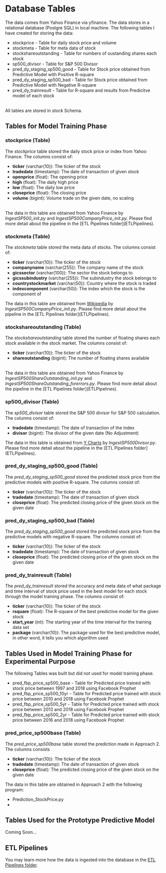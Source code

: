 # Database Tables
The data comes from Yahoo Finance via yfinance. The data stores in a relational database (Postgre SQL) in local machine. The following tables I have created for storing the data:
<ul>
	<li>stockprice - Table for daily stock price and volume</li>
	<li>stockmeta - Table for meta data of stock</li>
	<li>stockshareoutstanding - Table for numbers of oustanding shares each stock</li>
	<li>sp500_divisor - Table for S&P 500 Divisor</li>
	<li>pred_dy_staging_sp500_good - Table for Stock price obtained from Predictive Model with Positive R-square</li>
	<li>pred_dy_staging_sp500_bad - Table for Stock price obtained from Predictive Model with Negative R-square</li>
	<li>pred_dy_trainresult - Table for R-square and results from Predicitve model of each stock</li>
</ul>
<br>
All tables are stored in <i>stock</i> Schema.

## Tables for Model Training Phase
### stockprice (Table)
The <i>stockprice</i> table stored the daily stock price or index from Yahoo Finance. The columns consist of:
<ul>
	<li><b>ticker</b> (varchar(10)): The ticker of the stock</li>
	<li><b>tradedate</b> (timestamp): The date of transaction of given stock</li>
	<li><b>openprice</b> (float): The opening price</li>
	<li><b>high</b> (float): The daily high price</li>
	<li><b>low</b> (float): The daily low price</li>
	<li><b>closeprice</b> (float): The closing price</li>
	<li><b>volume</b> (bigint): Volume trade on the given date, no scaling</li>
</ul>
<br>
The data in this table are obtained from Yahoo Finance by <i>IngestSP500_init.py</i> and <i>IngestSP500CompanyPrice_init.py</i>. Please find more detail about the pipeline in the [ETL Pipelines folder](ETLPipelines).

### stockmeta (Table)
The <i>stockmeta</i> table stored the meta data of stocks. The columns consist of:
<ul>
	<li><b>ticker</b> (varchar(10)): The ticker of the stock</li>
	<li><b>companyname</b> (varchar(255)): The company name of the stock</li>
	<li><b>gicssector</b> (varchar(100)): The sector the stock belongs to</li>
	<li><b>gicssubindustry</b> (varchar(255)): The subindustry the stock belongs to</li>
	<li><b>countrystockmarket</b> (varchar(50)): Country where the stock is traded</li>
	<li><b>indexcomponent</b> (varchar(50)): The index which the stock is the component of</li>
</ul>
The data in this table are obtained from <a href="https://en.wikipedia.org/wiki/List_of_S%26P_500_companies">Wikipedia</a> by <i>IngestSP500CompanyPrice_init.py</i>. Please find more detail about the pipeline in the [ETL Pipelines folder](ETLPipelines).

### stockshareoutstanding (Table)
The <i>stockshareoutstanding</i> table stored the number of floating shares each stock available in the stock market. The columns consist of:
<ul>
	<li><b>ticker</b> (varchar(10)): The ticker of the stock</li>
	<li><b>shareoutstanding</b> (bigint): The number of floating shares available</li>
</ul>
<br>
The data in this table are obtained from Yahoo Finance by <i>IngestSP500ShareOutstanding_init.py</i> and <i>IngestSP500ShareOutstanding_forerrors.py</i>. Please find more detail about the pipeline in the [ETL Pipelines folder](ETLPipelines).

### sp500_divisor (Table)
The <i>sp500_divisor</i> table stored the S&P 500 divisor for S&P 500 calculation. The columns consist of:
<ul>
	<li><b>tradedate</b> (timestamp): The date of transaction of the index</li>
	<li><b>divisor</b> (bigint): The divisor of the given date (No Adjustment)</li>
</ul>
The data in this table is obtained from <a href="https://ycharts.com/indicators/sp_500_divisor">Y Charts</a> by <i>IngestSP500Divisor.py</i>. Please find more detail about the pipeline in the [ETL Pipelines folder](ETLPipelines).

### pred_dy_staging_sp500_good (Table)
The <i>pred_dy_staging_sp500_good</i> stored the predicted stock price from the predictive models with positive R-square. The columns consist of:
<ul>
	<li><b>ticker</b> (varchar(10)): The ticker of the stock</li>
	<li><b>tradedate</b> (timestamp): The date of transaction of given stock</li>
	<li><b>closeprice</b> (float): The predicted closing price of the given stock on the given date</li>
</ul>

### pred_dy_staging_sp500_bad (Table)
The <i>pred_dy_staging_sp500_good</i> stored the predicted stock price from the predictive models with negative R-square. The columns consist of:
<ul>
	<li><b>ticker</b> (varchar(10)): The ticker of the stock</li>
	<li><b>tradedate</b> (timestamp): The date of transaction of given stock</li>
	<li><b>closeprice</b> (float): The predicted closing price of the given stock on the given date</li>
</ul>

### pred_dy_trainresult (Table)
The <i>pred_dy_trainresult</i> stored the accuracy and meta data of what package and time interval of stock price used in the best model for each stock through the model training phase. The columns consist of:
<ul>
	<li><b>ticker</b> (varchar(10)): The ticker of the stock</li>
	<li><b>rsquare</b> (float): The R-square of the best predictive model for the given stock</li>
	<li><b>start_year</b> (int): The starting year of the time interval for the training data set</li>
	<li><b>package</b> (varchar(10)): The package used for the best predictive model, in other word, it tells you which algorithm used</li>
</ul>

## Tables Used in Model Training Phase for Experimental Purpose
The following Tables was built but did not used for model training phase. 
<ul>
	<li>pred_fbp_price_sp500_base - Table for Predicted price trained with stock price between 1997 and 2018 using Facebook Prophet </li>
	<li>pred_fbp_price_sp500_10yr - Table for Predicted price trained with stock price between 2010 and 2018 using Facebook Prophet</li>
	<li>pred_fbp_price_sp500_5yr - Table for Predicted price trained with stock price between 2013 and 2018 using Facebook Prophet</li>
	<li>pred_fbp_price_sp500_2yr - Table for Predicted price trained with stock price between 2016 and 2018 using Facebook Prophet</li>
</ul>


### pred_price_sp500base (Table)
The <i>pred_price_sp500base</i> table stored the prediction made in Approach 2. The columns consists
<ul>
	<li><b>ticker</b> (varchar(10)): The ticker of the stock</li>
	<li><b>tradedate</b> (timestamp): The date of transaction of given stock</li>
	<li><b>closeprice</b> (float): The predicted closing price of the given stock on the given date</li>
</ul>
The data in this table are obtained in Approach 2 with the following program:
<ul>
	<li>Prediction_StockPrice.py</li>
	<li></li>
</ul>

## Tables Used for the Prototype Predictive Model
Coming Soon...

## ETL Pipelines
You may learn more how the data is ingested into the database in the [ETL Pipelines folder](../ETLPipelines). 